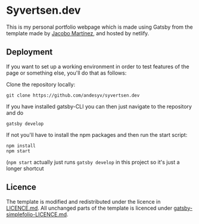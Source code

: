 # Syvertsen.dev

This is my personal portfolio webpage which is made using Gatsby from the template made by [Jacobo Martínez](https://github.com/cobidev), and hosted by netlify.

## Deployment

If you want to set up a working environment in order to test features of the page or something else, you'll do that as follows:

Clone the repository locally:

```
git clone https://github.com/andesyv/syvertsen.dev
```

If you have installed gatsby-CLI you can then just navigate to the repository and do

```
gatsby develop
```

If not you'll have to install the npm packages and then run the start script:

```
npm install
npm start
```

(`npm start` actually just runs `gatsby develop` in this project so it's just a longer shortcut

## Licence

The template is modified and redistributed under the licence in [LICENCE.md](LICENCE.md). All unchanged parts of the template is licenced under [gatsby-simplefolio-LICENCE.md](gatsby-simplefolio-LICENCE.md).
